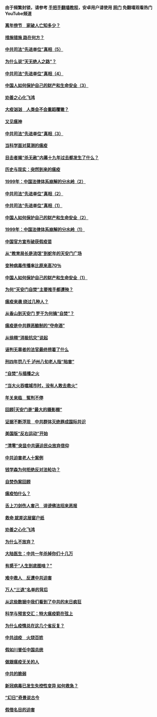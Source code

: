 #### 由于频繁封锁，请参考 [手把手翻墙教程](https://github.com/gfw-breaker/guides/wiki/)，安卓用户请使用 [网门](https://github.com/gfw-breaker/nogfw/blob/master/dl.md?t=02140100) 免翻墙观看热门YouTube频道 

#### [离年傍节　家破人亡知多少？](../pages/19/420563.md?t=02140100) 

#### [措施错施  路在何方？](../pages/19/420076.md?t=02140100) 

#### [中共司法“先进单位”真相（5）](../pages/19/419453.md?t=02140100) 

#### [为什么说“天无绝人之路”？](../pages/19/419618.md?t=02140100) 

#### [中共司法“先进单位”真相（4）](../pages/19/419452.md?t=02140100) 

#### [中国人如何保护自己的财产和生命安全（3）](../pages/19/419405.md?t=02140100) 

#### [劝善之心化飞鸿](../pages/19/418758.md?t=02140100) 

#### [大疫汹汹　人类会不会重蹈覆辙？](../pages/19/419691.md?t=02140100) 

#### [又见瘟神](../pages/19/419225.md?t=02140100) 

#### [中共司法“先进单位”真相（3）](../pages/19/419451.md?t=02140100) 

#### [当科学面对莫测的瘟疫](../pages/19/419625.md?t=02140100) 

#### [目击者揭“杀无赦”内幕十九年过去都发生了什么？](../pages/19/419617.md?t=02140100) 

#### [历史与现实：突然到来的瘟疫](../pages/19/419619.md?t=02140100) 

#### [1999年：中国法律体系崩解的分水岭（2）](../pages/19/419455.md?t=02140100) 

#### [中共司法“先进单位”真相（2）](../pages/19/419450.md?t=02140100) 

#### [中共司法“先进单位”真相（1）](../pages/19/419449.md?t=02140100) 

#### [中国人如何保护自己的财产和生命安全（2）](../pages/19/419404.md?t=02140100) 

#### [1999年：中国法律体系崩解的分水岭（1）](../pages/19/419454.md?t=02140100) 

#### [中国官方宣布破获假疫苗](../pages/19/419504.md?t=02140100) 

#### [从“教育局长是流氓”到蛇年的天安门广场](../pages/19/419470.md?t=02140100) 

#### [变种病毒传播率比原来高70％](../pages/19/419456.md?t=02140100) 

#### [中国人如何保护自己的财产和生命安全（1）](../pages/19/419403.md?t=02140100) 

#### [为何“天安门自焚”主要推手都遭殃？](../pages/19/419348.md?t=02140100) 

#### [瘟疫来袭 绕过几种人？](../pages/19/419349.md?t=02140100) 

#### [从香山到天安门 罗干为何搞“自焚”？](../pages/19/419270.md?t=02140100) 

#### [瘟疫是中共罪恶酿制的“夺命酒”](../pages/19/419223.md?t=02140100) 

#### [从徐栩“消极抗灾”说起](../pages/19/419224.md?t=02140100) 

#### [诬判无辜者的法官最终捞着了什么](../pages/19/419268.md?t=02140100) 

#### [刑四年罚八千 泸州八旬老人指“陷害”](../pages/19/419232.md?t=02140100) 

#### [“自焚”与插播之火](../pages/19/419226.md?t=02140100) 

#### [“当大火吞噬城市时，没有人敢去救火”](../pages/19/419077.md?t=02140100) 

#### [年关来临　冤判不停](../pages/19/419093.md?t=02140100) 

#### [回顾|天安门是“最大的摄影棚”](../pages/19/380866.md?t=02140100) 

#### [证据不断浮现　中共群体灭绝罪成国际共识](../pages/19/419031.md?t=02140100) 

#### [美国版“反右运动”开始](../pages/19/419030.md?t=02140100) 

#### [“清零”突显中共逼迫民众放弃信仰](../pages/19/418995.md?t=02140100) 

#### [中共迫害老人十案例](../pages/19/418831.md?t=02140100) 

#### [钱学森为何拒绝反对法轮功？](../pages/19/418905.md?t=02140100) 

#### [自焚伪案回顾](../pages/19/418799.md?t=02140100) 

#### [瘟疫怕什么？](../pages/19/418800.md?t=02140100) 

#### [舌上刀剑伤人害己　诽谤佛法招来恶报](../pages/19/418731.md?t=02140100) 

#### [救命 就差这层窗户纸](../pages/19/418706.md?t=02140100) 

#### [劝善之心化飞鸿](../pages/19/416766.md?t=02140100) 

#### [为什么不放弃？](../pages/19/418691.md?t=02140100) 

#### [大陆医生：中共一年杀掉你们十几万](../pages/19/418670.md?t=02140100) 

#### [有感于“人生到底图啥？”](../pages/19/418624.md?t=02140100) 

#### [难中救人　反遭中共迫害](../pages/19/418414.md?t=02140100) 

#### [万人“三退”名单的背后](../pages/19/418505.md?t=02140100) 

#### [从这些数据中我们看到了中共的末日疯狂](../pages/19/418420.md?t=02140100) 

#### [科学与预言交汇：特大瘟疫箭在弦上](../pages/19/418266.md?t=02140100) 

#### [为什么疫情总在这几个省反复？](../pages/19/418219.md?t=02140100) 

#### [中共战疫　火烧百姓](../pages/19/418220.md?t=02140100) 

#### [假如川普任中国总统](../pages/19/418174.md?t=02140100) 

#### [做跟瘟疫无关的人](../pages/19/418171.md?t=02140100) 

#### [中共的脆弱](../pages/19/418196.md?t=02140100) 

#### [新冠病毒已发生失控性变异 如何救急？](../pages/19/418032.md?t=02140100) 

#### [“幻日”奇景说古今](../pages/19/418033.md?t=02140100) 

#### [假借名目的迫害](../pages/19/418055.md?t=02140100) 

